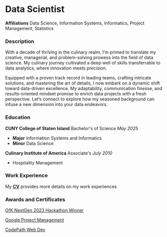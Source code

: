 # **Data Scientist**

**Affiliations** Data Science, Information Systems, Informatics, Project Management, Statistics

### **Description**

With a decade of thriving in the culinary realm, I’m primed to translate my creative, managerial, and problem-solving prowess into the field of data science. My culinary journey cultivated a deep well of skills transferrable to data analytics, where innovation meets precision.

Equipped with a proven track record in leading teams, crafting intricate solutions, and mastering the art of details, I now embark on a dynamic shift toward data-driven excellence. My adaptability, communication finesse, and results-oriented mindset promise to enrich data projects with a fresh perspective. Let’s connect to explore how my seasoned background can infuse a new dimension into your data endeavors.

### **Education**

**CUNY College of Staten Island** Bachelor's of Science _May 2025_
<ul>
  <li><strong>Major</strong> Information Systems and Informatics</li>
  <li><strong>Minor</strong> Data Science</li>
</ul>  

**Culinary Institute of America** Associate's _July 2010_
<ul>
  <li>Hospitality Management</li>
</ul>  

### **Work Experience**

My [**CV**](https://docs.google.com/document/d/1qMqySHzn_pH6aeEWShVqNdmYOuRXO-B9xEjhjf03kLU/edit) provides more details on my work experiences 

### **Awards and Certificates**

[GfK NextGen 2023 Hackathon Winner](https://www.gfk.com/press/hackathon-data-science-winners)

[Google Project Management](https://coursera.org/share/489bf4be42e622b827a8a457ab5d3fa8)

[CodePath Web Dev](https://drive.google.com/file/d/1Pg9mdqkUPf5y3OLvfVFNolzQNIrKvV_8/view)
